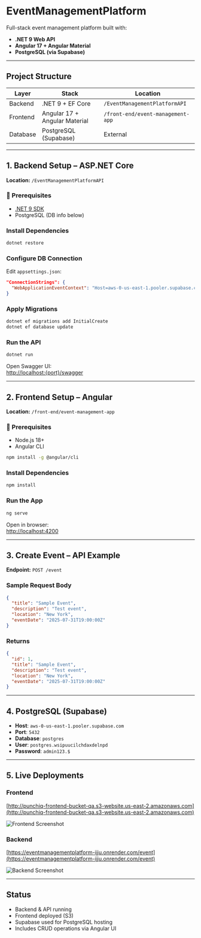 # EventManagementPlatform

Full-stack event management platform built with:

- **.NET 9 Web API**
- **Angular 17 + Angular Material**
- **PostgreSQL (via Supabase)**

---

## Project Structure

| Layer     | Stack                         | Location                          |
|-----------|-------------------------------|-----------------------------------|
| Backend   | .NET 9 + EF Core              | `/EventManagementPlatformAPI`     |
| Frontend  | Angular 17 + Angular Material | `/front-end/event-management-app` |
| Database  | PostgreSQL (Supabase)         | External                          |

---

##  1. Backend Setup – ASP.NET Core

**Location:** `/EventManagementPlatformAPI`

### 🔧 Prerequisites

- [.NET 9 SDK](https://dotnet.microsoft.com/en-us/download)
- PostgreSQL (DB info below)

### Install Dependencies

```bash
dotnet restore
```

### Configure DB Connection

Edit `appsettings.json`:

```json
"ConnectionStrings": {
  "WebApplicationEventContext": "Host=aws-0-us-east-1.pooler.supabase.com;Port=5432;Database=postgres;Username=postgres.wsipuucilchdaxdelnpd;Password=admin123.$"
}
```

### Apply Migrations

```bash
dotnet ef migrations add InitialCreate
dotnet ef database update
```

### Run the API

```bash
dotnet run
```

Open Swagger UI:  
[http://localhost:{port}/swagger](http://localhost:{port}/swagger)

---

## 2. Frontend Setup – Angular

**Location:** `/front-end/event-management-app`

### 🔧 Prerequisites

- Node.js 18+
- Angular CLI

```bash
npm install -g @angular/cli
```

###  Install Dependencies

```bash
npm install
```

###  Run the App

```bash
ng serve
```

Open in browser:  
[http://localhost:4200](http://localhost:4200)

---

## 3. Create Event – API Example

**Endpoint:** `POST /event`

###  Sample Request Body

```json
{
  "title": "Sample Event",
  "description": "Test event",
  "location": "New York",
  "eventDate": "2025-07-31T19:00:00Z"
}
```

###  Returns

```json
{
  "id": 1,
  "title": "Sample Event",
  "description": "Test event",
  "location": "New York",
  "eventDate": "2025-07-31T19:00:00Z"
}
```

---

##  4. PostgreSQL (Supabase)

- **Host**: `aws-0-us-east-1.pooler.supabase.com`  
- **Port**: `5432`  
- **Database**: `postgres`  
- **User**: `postgres.wsipuucilchdaxdelnpd`  
- **Password**: `admin123.$`  

---

##  5. Live Deployments

###  Frontend

[http://punchiq-frontend-bucket-qa.s3-website.us-east-2.amazonaws.com](http://punchiq-frontend-bucket-qa.s3-website.us-east-2.amazonaws.com)

![Frontend Screenshot](https://github.com/user-attachments/assets/a0851855-65e2-49fb-925e-17773ba47c77)

###  Backend

[https://eventmanagementplatform-ijju.onrender.com/event](https://eventmanagementplatform-ijju.onrender.com/event)

![Backend Screenshot](https://github.com/user-attachments/assets/e528b946-f819-41fd-af88-2bdf2bf88a61)

---

##  Status

-  Backend & API running
-  Frontend deployed (S3)
-  Supabase used for PostgreSQL hosting
-  Includes CRUD operations via Angular UI
